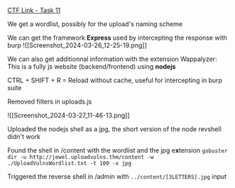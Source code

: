 [CTF Link - Task 11](https://tryhackme.com/room/uploadvulns#collapse11)

We get a wordlist, possibly for the upload's naming scheme 

We can get the framework **Express** used by intercepting the response with burp
![[Screenshot_2024-03-26_12-25-19.png]] 

We can also get additionnal information with the extension Wappalyzer: This is a fully js website (backend/frontend) using **nodejs**

CTRL + SHIFT + R = Reload without cache, useful for intercepting in burp suite

Removed filters in uploads.js

![[Screenshot_2024-03-27_11-46-13.png]]

Uploaded the nodejs shell as a jpg, the short version of the node revshell didn't work

Found the shell in /content with the wordlist and the jpg e**x**tension
`gobuster dir -u http://jewel.uploadvulns.thm/content -w ./UploadVulnsWordlist.txt -t 100 -x jpg`

Triggered the reverse shell in /admin with `../content/[3LETTERS].jpg` input